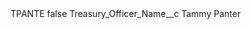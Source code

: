 <?xml version="1.0" encoding="UTF-8"?>
<CustomMetadata xmlns="http://soap.sforce.com/2006/04/metadata" xmlns:xsi="http://www.w3.org/2001/XMLSchema-instance" xmlns:xsd="http://www.w3.org/2001/XMLSchema">
    <label>TPANTE</label>
    <protected>false</protected>
    <values>
        <field>Treasury_Officer_Name__c</field>
        <value xsi:type="xsd:string">Tammy Panter</value>
    </values>
</CustomMetadata>

